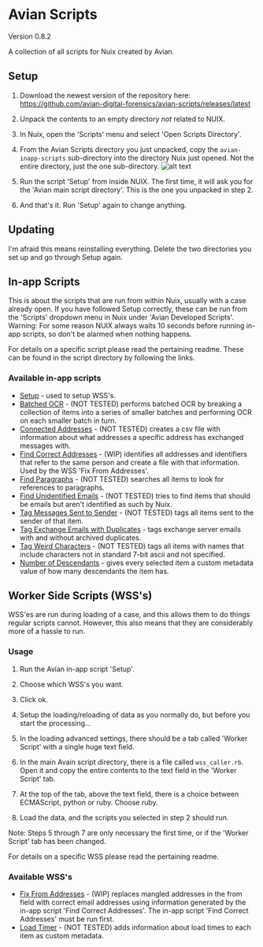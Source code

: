 # Avian Scripts
Version 0.8.2

A collection of all scripts for Nuix created by Avian.

## Setup
1. Download the newest version of the repository here:
https://github.com/avian-digital-forensics/avian-scripts/releases/latest

2. Unpack the contents to an empty directory _not_ related to NUIX.

3. In Nuix, open the 'Scripts' menu and select 'Open Scripts Directory'.

4. From the Avian Scripts directory you just unpacked, copy the `avian-inapp-scripts` sub-directory into the directory Nuix just opened.
Not the entire directory, just the one sub-directory.
![alt text](https://github.com/avian-digital-forensics/avian-scripts/blob/master/resources/readme-images/inapp_script_directory.png "Image showing inapp script directory")

5. Run the script 'Setup' from inside NUIX.
The first time, it will ask you for the 'Avian main script directory'. 
This is the one you unpacked in step 2.

6. And that's it.
Run 'Setup' again to change anything.

## Updating
I'm afraid this means reinstalling everything.
Delete the two directories you set up and go through Setup again.

## In-app Scripts
This is about the scripts that are run from within Nuix, usually with a case already open.
If you have followed Setup correctly, these can be run from the 'Scripts' dropdown menu in Nuix under 'Avian Developed Scripts'.
Warning: For some reason NUIX always waits 10 seconds before running in-app scripts, so don't be alarmed when nothing happens.

For details on a specific script please read the pertaining readme.
These can be found in the script directory by following the links.

### Available in-app scripts
* [Setup](https://github.com/avian-digital-forensics/avian-scripts/tree/master/avian-inapp-scripts/setup.nuixscript) - used to setup WSS's.
* [Batched OCR](https://github.com/avian-digital-forensics/avian-scripts/tree/master/avian-inapp-scripts/batched-ocr.nuixscript) - (NOT TESTED) performs batched OCR by breaking a collection of items into a series of smaller batches and performing OCR on each smaller batch in turn.
* [Connected Addresses](https://github.com/avian-digital-forensics/avian-scripts/tree/master/avian-inapp-scripts/connected-addresses.nuixscript) - (NOT TESTED) creates a csv file with information about what addresses a specific address has exchanged messages with.
* [Find Correct Addresses](https://github.com/avian-digital-forensics/avian-scripts/tree/master/avian-inapp-scripts/find-correct-addresses.nuixscript) - (WIP) identifies all addresses and identifiers that refer to the same person and create a file with that information.
Used by the WSS 'Fix From Addresses'.
* [Find Paragraphs](https://github.com/avian-digital-forensics/avian-scripts/tree/master/avian-inapp-scripts/find-paragraphs.nuixscript) - (NOT TESTED) searches all items to look for references to paragraphs.
* [Find Unidentified Emails](https://github.com/avian-digital-forensics/avian-scripts/tree/master/avian-inapp-scripts/find-unidentified-emails.nuixscript) - (NOT TESTED) tries to find items that should be emails but aren't identified as such by Nuix.
* [Tag Messages Sent to Sender](https://github.com/avian-digital-forensics/avian-scripts/tree/master/avian-inapp-scripts/tag-messages-to-self.nuixscript) - (NOT TESTED) tags all items sent to the sender of that item.
* [Tag Exchange Emails with Duplicates](https://github.com/avian-digital-forensics/avian-scripts/tree/master/avian-inapp-scripts/tag-exchange-emails-with-duplicates.nuixscript) - tags exchange server emails with and without archived duplicates.
* [Tag Weird Characters](https://github.com/avian-digital-forensics/avian-scripts/tree/master/avian-inapp-scripts/tag-weird-characters.nuixscript) - (NOT TESTED) tags all items with names that include characters not in standard 7-bit ascii and not specified.
* [Number of Descendants](https://github.com/avian-digital-forensics/avian-scripts/tree/master/avian-inapp-scripts/number-of-descendants.nuixscript) - gives every selected item a custom metadata value of how many descendants the item has.

## Worker Side Scripts (WSS's)
WSS'es are run during loading of a case, and this allows them to do things regular scripts cannot.
However, this also means that they are considerably more of a hassle to run.

### Usage
1. Run the Avian in-app script 'Setup'.

2. Choose which WSS's you want.

3. Click ok.

4. Setup the loading/reloading of data as you normally do, but before you start the processing...

5. In the loading advanced settings, there should be a tab called 'Worker Script' with a single huge text field.

6. In the main Avain script directory, there is a file called `wss_caller.rb`.
Open it and copy the entire contents to the text field in the 'Worker Script' tab.

7. At the top of the tab, above the text field, there is a choice between ECMAScript, python or ruby.
Choose ruby.

8. Load the data, and the scripts you selected in step 2 should run.

Note: Steps 5 through 7 are only necessary the first time, or if the 'Worker Script' tab has been changed.

For details on a specific WSS please read the pertaining readme.

### Available WSS's
* [Fix From Addresses](https://github.com/avian-digital-forensics/avian-scripts/tree/master/wss/fix-from-addresses) - (WIP) replaces mangled addresses in the from field with correct email addresses using information generated by the in-app script 'Find Correct Addresses'.
The in-app script 'Find Correct Addresses' must be run first.
* [Load Timer](https://github.com/avian-digital-forensics/avian-scripts/tree/master/wss/load-timer) - (NOT TESTED) adds information about load times to each item as custom metadata.

